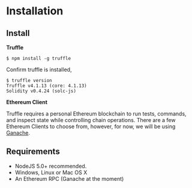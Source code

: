 # Installation

## Install

**Truffle**

```text
$ npm install -g truffle
```

Confirm truffle is installed, 

```text
$ truffle version
Truffle v4.1.13 (core: 4.1.13)
Solidity v0.4.24 (solc-js)
```

**Ethereum Client**

Truffle requires a personal Ethereum blockchain to run tests, commands, and inspect state while controlling chain operations. There are a few Ethereum Clients to choose from, however, for now, we will be using [Ganache](https://truffleframework.com/ganache).

## Requirements 

* NodeJS 5.0+ recommended.
* Windows, Linux or Mac OS X
* An Ethereum RPC \(Ganache at the moment\)

